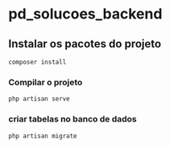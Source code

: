 # pd_solucoes_backend

## Instalar os pacotes do projeto
```
composer install
```

### Compilar o projeto 
```
php artisan serve
```

### criar tabelas no banco de dados
```
php artisan migrate
```
